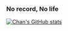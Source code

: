 
### No record, No life

[![Chan's GitHub stats](https://github-readme-stats.vercel.app/api?username=Chanjongp)](https://github.com/anuraghazra/github-readme-stats)

<!--
**Chanjongp/Chanjongp** is a ✨ _special_ ✨ repository because its `README.md` (this file) appears on your GitHub profile.

Here are some ideas to get you started:

- 🔭 I’m currently working on ...
- 🌱 I’m currently learning ...
- 👯 I’m looking to collaborate on ...
- 🤔 I’m looking for help with ...
- 💬 Ask me about ...
- 📫 How to reach me: ...
- 😄 Pronouns: ...
- ⚡ Fun fact: ...
-->
